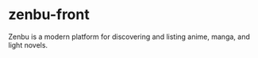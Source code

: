 # zenbu-front

Zenbu is a modern platform for discovering and listing anime, manga, and light novels. 


